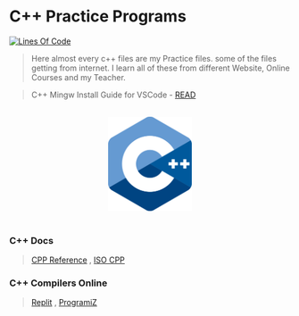 # C++ Practice Programs

[![Lines Of Code](https://tokei.rs/b1/github.com/Koushikon/CPP.Programs?category=code)](https://github.com/Koushikon/CPP.Programs)

> Here almost every c++ files are my Practice files. some of the files getting from internet. I learn all of these from different Website, Online Courses and my Teacher.

> C++ Mingw Install Guide for VSCode - [READ](http://code.visualstudio.com/docs/cpp/config-mingw)

<br />
<center>
<img src="https://github.com/Koushikask/CPP.Programs/blob/master/CPP_logo.svg?raw=true" width="150px">
</center>
<br />

### C++ Docs
> [CPP Reference](https://en.cppreference.com/w/") ,
> [ISO CPP](https://isocpp.org/)

### C++ Compilers Online
> [Replit](https://replit.com/languages/cpp) ,
> [ProgramiZ](https://www.programiz.com/cpp-programming/online-compiler/)